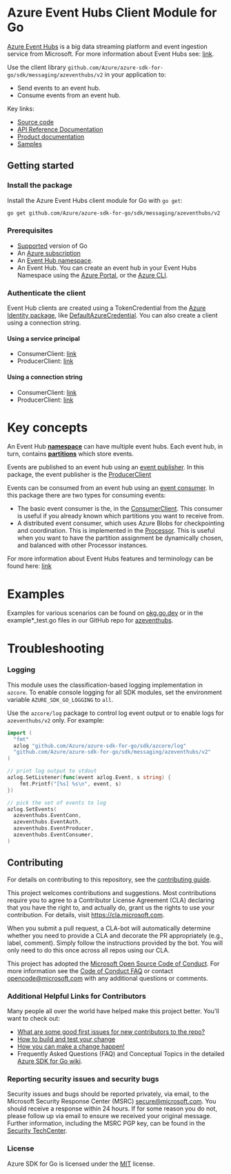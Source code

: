 # Azure Event Hubs Client Module for Go

[Azure Event Hubs](https://azure.microsoft.com/services/event-hubs/) is a big data streaming platform and event ingestion service from Microsoft. For more information about Event Hubs see: [link](https://learn.microsoft.com/azure/event-hubs/event-hubs-about).

Use the client library `github.com/Azure/azure-sdk-for-go/sdk/messaging/azeventhubs/v2` in your application to:

- Send events to an event hub.
- Consume events from an event hub.

Key links:
- [Source code][source]
- [API Reference Documentation][godoc]
- [Product documentation](https://azure.microsoft.com/services/event-hubs/)
- [Samples][godoc_examples]

## Getting started

### Install the package

Install the Azure Event Hubs client module for Go with `go get`:

```bash
go get github.com/Azure/azure-sdk-for-go/sdk/messaging/azeventhubs/v2
```

### Prerequisites

- [Supported](https://aka.ms/azsdk/go/supported-versions) version of Go
- An [Azure subscription](https://azure.microsoft.com/free/)
- An [Event Hub namespace](https://learn.microsoft.com/azure/event-hubs/).
- An Event Hub. You can create an event hub in your Event Hubs Namespace using the [Azure Portal](https://learn.microsoft.com/azure/event-hubs/event-hubs-create), or the [Azure CLI](https://learn.microsoft.com/azure/event-hubs/event-hubs-quickstart-cli).

### Authenticate the client

Event Hub clients are created using a TokenCredential from the [Azure Identity package][azure_identity_pkg], like [DefaultAzureCredential][default_azure_credential].
You can also create a client using a connection string.

#### Using a service principal
 - ConsumerClient: [link](https://pkg.go.dev/github.com/Azure/azure-sdk-for-go/sdk/messaging/azeventhubs/v2#example-NewConsumerClient)
 - ProducerClient: [link](https://pkg.go.dev/github.com/Azure/azure-sdk-for-go/sdk/messaging/azeventhubs/v2#example-NewProducerClient)

#### Using a connection string
 - ConsumerClient: [link](https://pkg.go.dev/github.com/Azure/azure-sdk-for-go/sdk/messaging/azeventhubs/v2#example-NewConsumerClientFromConnectionString)
 - ProducerClient: [link](https://pkg.go.dev/github.com/Azure/azure-sdk-for-go/sdk/messaging/azeventhubs/v2#example-NewProducerClientFromConnectionString)

# Key concepts

An Event Hub [**namespace**](https://learn.microsoft.com/azure/event-hubs/event-hubs-features#namespace) can have multiple event hubs. Each event hub, in turn, contains [**partitions**](https://learn.microsoft.com/azure/event-hubs/event-hubs-features#partitions) which store events.

Events are published to an event hub using an [event publisher](https://learn.microsoft.com/azure/event-hubs/event-hubs-features#event-publishers). In this package, the event publisher is the [ProducerClient](https://pkg.go.dev/github.com/Azure/azure-sdk-for-go/sdk/messaging/azeventhubs/v2#ProducerClient)

Events can be consumed from an event hub using an [event consumer](https://learn.microsoft.com/azure/event-hubs/event-hubs-features#event-consumers). In this package there are two types for consuming events: 
- The basic event consumer is the, in the [ConsumerClient](https://pkg.go.dev/github.com/Azure/azure-sdk-for-go/sdk/messaging/azeventhubs/v2#ConsumerClient). This consumer is useful if you already known which partitions you want to receive from.
- A distributed event consumer, which uses Azure Blobs for checkpointing and coordination. This is implemented in the [Processor](https://pkg.go.dev/github.com/Azure/azure-sdk-for-go/sdk/messaging/azeventhubs/v2#Processor). This is useful when you want to have the partition assignment be dynamically chosen, and balanced with other Processor instances.

For more information about Event Hubs features and terminology can be found here: [link](https://learn.microsoft.com/azure/event-hubs/event-hubs-features)

# Examples

Examples for various scenarios can be found on [pkg.go.dev](https://pkg.go.dev/github.com/Azure/azure-sdk-for-go/sdk/messaging/azeventhubs/v2#pkg-examples) or in the example*_test.go files in our GitHub repo for [azeventhubs](https://github.com/Azure/azure-sdk-for-go/blob/main/sdk/messaging/azeventhubs).

# Troubleshooting

### Logging

This module uses the classification-based logging implementation in `azcore`. To enable console logging for all SDK modules, set the environment variable `AZURE_SDK_GO_LOGGING` to `all`. 

Use the `azcore/log` package to control log event output or to enable logs for `azeventhubs/v2` only. For example:

```go
import (
  "fmt"
  azlog "github.com/Azure/azure-sdk-for-go/sdk/azcore/log"
  "github.com/Azure/azure-sdk-for-go/sdk/messaging/azeventhubs/v2"
)

// print log output to stdout
azlog.SetListener(func(event azlog.Event, s string) {
    fmt.Printf("[%s] %s\n", event, s)
})

// pick the set of events to log
azlog.SetEvents(
  azeventhubs.EventConn,
  azeventhubs.EventAuth,
  azeventhubs.EventProducer,
  azeventhubs.EventConsumer,
)
```

## Contributing
For details on contributing to this repository, see the [contributing guide][azure_sdk_for_go_contributing].

This project welcomes contributions and suggestions.  Most contributions require you to agree to a
Contributor License Agreement (CLA) declaring that you have the right to, and actually do, grant us
the rights to use your contribution. For details, visit https://cla.microsoft.com.

When you submit a pull request, a CLA-bot will automatically determine whether you need to provide
a CLA and decorate the PR appropriately (e.g., label, comment). Simply follow the instructions
provided by the bot. You will only need to do this once across all repos using our CLA.

This project has adopted the [Microsoft Open Source Code of Conduct](https://opensource.microsoft.com/codeofconduct/).
For more information see the [Code of Conduct FAQ](https://opensource.microsoft.com/codeofconduct/faq/) or
contact [opencode@microsoft.com](mailto:opencode@microsoft.com) with any additional questions or comments.

### Additional Helpful Links for Contributors  
Many people all over the world have helped make this project better.  You'll want to check out:

* [What are some good first issues for new contributors to the repo?](https://github.com/azure/azure-sdk-for-go/issues?q=is%3Aopen+is%3Aissue+label%3A%22up+for+grabs%22)
* [How to build and test your change][azure_sdk_for_go_contributing_developer_guide]
* [How you can make a change happen!][azure_sdk_for_go_contributing_pull_requests]
* Frequently Asked Questions (FAQ) and Conceptual Topics in the detailed [Azure SDK for Go wiki](https://github.com/azure/azure-sdk-for-go/wiki).

<!-- ### Community-->
### Reporting security issues and security bugs

Security issues and bugs should be reported privately, via email, to the Microsoft Security Response Center (MSRC) <secure@microsoft.com>. You should receive a response within 24 hours. If for some reason you do not, please follow up via email to ensure we received your original message. Further information, including the MSRC PGP key, can be found in the [Security TechCenter](https://www.microsoft.com/msrc/faqs-report-an-issue).

### License

Azure SDK for Go is licensed under the [MIT](https://github.com/Azure/azure-sdk-for-go/blob/main/sdk/messaging/azeventhubs/v2/LICENSE.txt) license.

<!-- LINKS -->
[azure_sdk_for_go_contributing]: https://github.com/Azure/azure-sdk-for-go/blob/main/CONTRIBUTING.md
[azure_sdk_for_go_contributing_developer_guide]: https://github.com/Azure/azure-sdk-for-go/blob/main/CONTRIBUTING.md#developer-guide
[azure_sdk_for_go_contributing_pull_requests]: https://github.com/Azure/azure-sdk-for-go/blob/main/CONTRIBUTING.md#pull-requests

[azure_identity_pkg]: https://pkg.go.dev/github.com/Azure/azure-sdk-for-go/sdk/azidentity
[default_azure_credential]: https://pkg.go.dev/github.com/Azure/azure-sdk-for-go/sdk/azidentity#NewDefaultAzureCredential
[source]: https://github.com/Azure/azure-sdk-for-go/tree/main/sdk/messaging/azeventhubs
[godoc]: https://pkg.go.dev/github.com/Azure/azure-sdk-for-go/sdk/messaging/azeventhubs/v2
[godoc_examples]: https://pkg.go.dev/github.com/Azure/azure-sdk-for-go/sdk/messaging/azeventhubs/v2#pkg-examples


